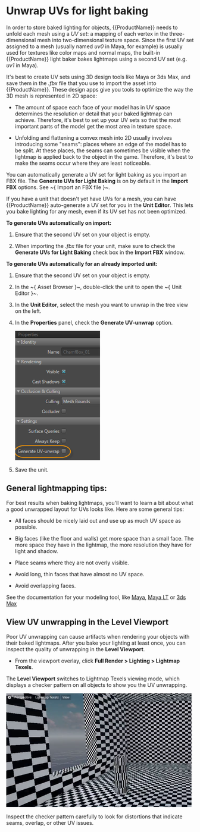 # Unwrap UVs for light baking

In order to store baked lighting for objects, {{ProductName}} needs to unfold each mesh using a *UV set*: a mapping of each vertex in the three-dimensional mesh into two-dimensional texture space. Since the first UV set assigned to a mesh (usually named *uv0* in Maya, for example) is usually used for textures like color maps and normal maps, the built-in {{ProductName}} light baker bakes lightmaps using a second UV set (e.g. *uv1* in Maya).

It's best to create UV sets using 3D design tools like Maya or 3ds Max, and save them in the *.fbx* file that you use to import the asset into {{ProductName}}. These design apps give you tools to optimize the way the 3D mesh is represented in 2D space:

-	The amount of space each face of your model has in UV space determines the resolution or detail that your baked lightmap can achieve. Therefore, it's best to set up your UV sets so that the most important parts of the model get the most area in texture space.

-	Unfolding and flattening a convex mesh into 2D usually involves introducing some "seams": places where an edge of the model has to be split. At these places, the seams can sometimes be visible when the lightmap is applied back to the object in the game. Therefore, it's best to make the seams occur where they are least noticeable.

You can automatically generate a UV set for light baking as you import an FBX file. The **Generate UVs for Light Baking** is on by default in the **Import FBX** options. See ~{ Import an FBX file }~.

If you have a unit that doesn't yet have UVs for a mesh, you can have {{ProductName}} auto-generate a UV set for you in the **Unit Editor**. This lets you bake lighting for any mesh, even if its UV set has not been optimized.

**To generate UVs automatically on import:**

1.	Ensure that the second UV set on your object is empty.

2.	When importing the *.fbx* file for your unit, make sure to check the **Generate UVs for Light Baking** check box in the **Import FBX** window.

**To generate UVs automatically for an already imported unit:**

1.	Ensure that the second UV set on your object is empty.

1.	In the ~{ Asset Browser }~, double-click the unit to open the ~{ Unit Editor }~.

1.	In the **Unit Editor**, select the mesh you want to unwrap in the tree view on the left.

1.	In the **Properties** panel, check the **Generate UV-unwrap** option.

	![](../../../images/generate_uv_unwrap.png)

1. Save the unit.

## General lightmapping tips:

For best results when baking lightmaps, you'll want to learn a bit about what a good unwrapped layout for UVs looks like. Here are some general tips:

-	All faces should be nicely laid out and use up as much UV space as possible.

-	Big faces (like the floor and walls) get more space than a small face. The more space they have in the lightmap, the more resolution they have for light and shadow.

-	Place seams where they are not overly visible.

-	Avoid long, thin faces that have almost no UV space.

-	Avoid overlapping faces.

See the documentation for your modeling tool, like [Maya](http://www.autodesk.com/maya-docs), [Maya LT](http://www.autodesk.com/mayalt-docs) or [3ds Max](http://www.autodesk.com/3dsmax-docs)

## View UV unwrapping in the Level Viewport

Poor UV unwrapping can cause artifacts when rendering your objects with their baked lightmaps. After you bake your lighting at least once, you can inspect the quality of unwrapping in the **Level Viewport**.

-	From the viewport overlay, click **Full Render > Lighting > Lightmap Texels**.

The **Level Viewport** switches to Lightmap Texels viewing mode, which displays a checker pattern on all objects to show you the UV unwrapping.

![](../../../images/lightmap_texels.png)

Inspect the checker pattern carefully to look for distortions that indicate seams, overlap, or other UV issues.
